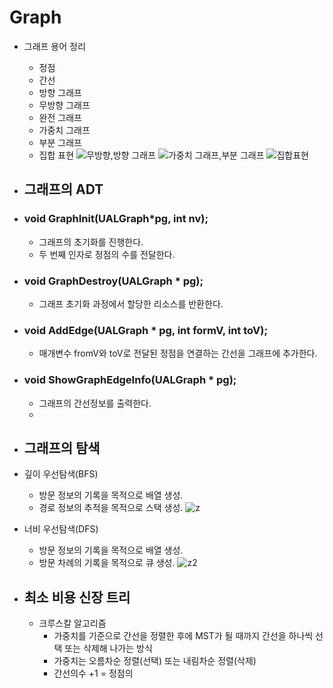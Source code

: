 # Graph
- 그래프 용어 정리
  - 정점
  - 간선
  - 방향 그래프
  - 무방향 그래프
  - 완전 그래프
  - 가중치 그래프
  - 부분 그래프
  - 집합 표현
![무방향,방향 그래프](https://user-images.githubusercontent.com/79510152/116286377-215e6980-a7ca-11eb-993f-d9ca190a06c5.png)
![가중치 그래프,부분 그래프](https://user-images.githubusercontent.com/79510152/116286424-2b806800-a7ca-11eb-86ac-a7bc0cee3982.png)
![집합표현](https://user-images.githubusercontent.com/79510152/116286430-2d4a2b80-a7ca-11eb-9fb8-d0fad1ec4e66.png)

- ## 그래프의 ADT
- ### void GraphInit(UALGraph*pg, int nv);
  - 그래프의 초기화를 진행한다.
  - 두 번째 인자로 정점의 수를 전달한다.
- ### void GraphDestroy(UALGraph * pg);
  - 그래프 초기화 과정에서 할당한 리소스를 반환한다.
- ### void AddEdge(UALGraph * pg, int formV, int toV);
  - 매개변수 fromV와 toV로 전달된 정점을 연결하는 간선을 그래프에 추가한다.
- ### void ShowGraphEdgeInfo(UALGraph * pg);
  - 그래프의 간선정보를 출력한다.
  - 
- ## 그래프의 탐색
- 깊이 우선탐색(BFS)
  - 방문 정보의 기록을 목적으로 배열 생성.
  - 경로 정보의 추적을 목적으로 스택 생성. 
![z](https://user-images.githubusercontent.com/79510152/116598136-7385c300-a961-11eb-8e87-fa2e74946457.png)
  
- 너비 우선탐색(DFS)
  - 방문 정보의 기록을 목적으로 배열 생성.
  - 방문 차례의 기록을 목적으로 큐 생성.
![z2](https://user-images.githubusercontent.com/79510152/116598268-944e1880-a961-11eb-9361-4531b79654fc.png)

- ## 최소 비용 신장 트리
  - 크루스칼 알고리즘
    - 가중치를 기준으로 간선을 정렬한 후에 MST가 될 때까지 간선을 하나씩 선택 또는 삭제해 나가는 방식
    - 가중치는 오름차순 정렬(선택) 또는 내림차순 정렬(삭제)
    - 간선의수 +1 = 정점의 
